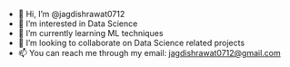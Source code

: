 - 👋 Hi, I’m @jagdishrawat0712
- 👀 I’m interested in Data Science
- 🌱 I’m currently learning ML techniques 
- 💞️ I’m looking to collaborate on Data Science related projects
- 📫 You can reach me through my email: jagdishrawat0712@gmail.com

<!---
jagdishrawat0712/jagdishrawat0712 is a ✨ special ✨ repository because its `README.md` (this file) appears on your GitHub profile.
You can click the Preview link to take a look at your changes.
--->
